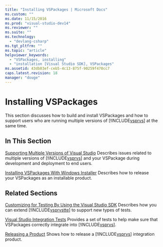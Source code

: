 ```yaml
---
title: "Installing VSPackages | Microsoft Docs"
ms.custom: ""
ms.date: 11/15/2016
ms.prod: "visual-studio-dev14"
ms.reviewer: ""
ms.suite: ""
ms.technology:
  - "devlang-csharp"
ms.tgt_pltfrm: ""
ms.topic: "article"
helpviewer_keywords:
  - "VSPackages, installing"
  - "installation [Visual Studio SDK], VSPackages"
ms.assetid: 43db03ef-ceb5-4c13-875f-90259f470cc7
caps.latest.revision: 18
manager: "douge"
---
```

# Installing VSPackages
This section discusses how to build and install VSPackages and how to support users who are running multiple versions of [!INCLUDE[vsprvs](../includes/vsprvs-md.md)] at the same time.

## In This Section
 [Supporting Multiple Versions of Visual Studio](../extensibility/supporting-multiple-versions-of-visual-studio.md)
 Describes issues related to multiple versions of [!INCLUDE[vsprvs](../includes/vsprvs-md.md)] and your VSPackage during development and deployment to end users.

 [Installing VSPackages With Windows Installer](../extensibility/internals/installing-vspackages-with-windows-installer.md)
 Describes how to release your VSPackages as an installable product.

## Related Sections
 [Customizing for Testing By Using the Visual Studio SDK](http://msdn.microsoft.com/9cf7a840-dd66-4b00-90f7-e00e40370a69)
 Describes how you can extend [!INCLUDE[vsprvstte](../includes/vsprvstte-md.md)] to support new types of tests.

 [Visual Studio Integration Tests](http://msdn.microsoft.com/8d741735-7d93-46c2-ab93-01da7a0e016d)
 Provides a set of tests to help make sure that VSPackages correctly integrate into [!INCLUDE[vsprvs](../includes/vsprvs-md.md)].

 [Releasing a Product](../misc/releasing-a-visual-studio-integration-product.md)
 Shows how to release a [!INCLUDE[vsprvs](../includes/vsprvs-md.md)] integration product.
